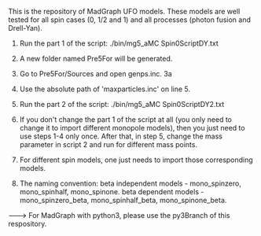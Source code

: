 This is the repository of MadGraph UFO models. These models are well tested for all spin cases (0, 1/2 and 1) and all processes (photon fusion and Drell-Yan).

1. Run the part 1 of the script: ./bin/mg5_aMC Spin0ScriptDY.txt

2. A new folder named Pre5For will be generated.

3. Go to Pre5For/Sources and open genps.inc.
3a
4. Use the absolute path of 'maxparticles.inc' on line 5.

5. Run the part 2 of the script: ./bin/mg5_aMC Spin0ScriptDY2.txt

6. If you don't change the part 1 of the script at all (you only need to change it to import different monopole models), then you just need to use steps 1-4 only once. After that, in step 5, change the mass parameter in script 2 and run for different mass points.

7. For different spin models, one just needs to import those corresponding models. 


8. The naming convention: beta independent models - mono_spinzero, mono_spinhalf, mono_spinone.
                          beta dependent models - mono_spinzero_beta, mono_spinhalf_beta, mono_spinone_beta.
                          
                          
                       
---> For MadGraph with python3, please use the py3Branch of this respository. 
